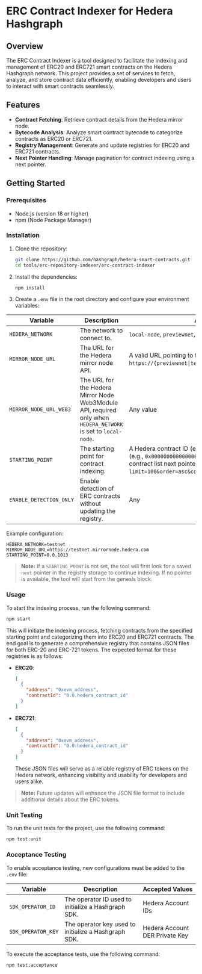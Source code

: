# ERC Contract Indexer for Hedera Hashgraph

## Overview

The ERC Contract Indexer is a tool designed to facilitate the indexing and management of ERC20 and ERC721 smart contracts on the Hedera Hashgraph network. This project provides a set of services to fetch, analyze, and store contract data efficiently, enabling developers and users to interact with smart contracts seamlessly.

## Features

- **Contract Fetching**: Retrieve contract details from the Hedera mirror node.
- **Bytecode Analysis**: Analyze smart contract bytecode to categorize contracts as ERC20 or ERC721.
- **Registry Management**: Generate and update registries for ERC20 and ERC721 contracts.
- **Next Pointer Handling**: Manage pagination for contract indexing using a next pointer.

## Getting Started

### Prerequisites

- Node.js (version 18 or higher)
- npm (Node Package Manager)

### Installation

1. Clone the repository:

   ```bash
   git clone https://github.com/hashgraph/hedera-smart-contracts.git
   cd tools/erc-repository-indexer/erc-contract-indexer
   ```

2. Install the dependencies:

   ```bash
   npm install
   ```

3. Create a `.env` file in the root directory and configure your environment variables:

| Variable                | Description                                                                                                    | Accepted Values                                                                                                                                                                                                                 |
| ----------------------- | -------------------------------------------------------------------------------------------------------------- | ------------------------------------------------------------------------------------------------------------------------------------------------------------------------------------------------------------------------------- |
| `HEDERA_NETWORK`        | The network to connect to.                                                                                     | `local-node`, `previewnet`, `testnet`, or `mainnet`                                                                                                                                                                             |
| `MIRROR_NODE_URL`       | The URL for the Hedera mirror node API.                                                                        | A valid URL pointing to the Hedera mirror node (e.g., `https://{previewnet\|testnet\|mainnet}.mirrornode.hedera.com`)                                                                                                           |
| `MIRROR_NODE_URL_WEB3`  | The URL for the Hedera Mirror Node Web3Module API, required only when `HEDERA_NETWORK` is set to `local-node`. | Any value                                                                                                                                                                                                                       |
| `STARTING_POINT`        | The starting point for contract indexing.                                                                      | A Hedera contract ID (e.g., `0.0.369`), an EVM 20-byte address (e.g., `0x0000000000000000000000000000000000000369`), or a get contract list next pointer (e.g., `/api/v1/contracts?limit=100&order=asc&contract.id=gt:0.0.369`) |
| `ENABLE_DETECTION_ONLY` | Enable detection of ERC contracts without updating the registry.                                               | Any                                                                                                                                                                                                                             |

Example configuration:

```plaintext
HEDERA_NETWORK=testnet
MIRROR_NODE_URL=https://testnet.mirrornode.hedera.com
STARTING_POINT=0.0.1013
```

> **Note:** If a `STARTING_POINT` is not set, the tool will first look for a saved `next` pointer in the registry storage to continue indexing. If no pointer is available, the tool will start from the genesis block.

### Usage

To start the indexing process, run the following command:

```bash
npm start
```

This will initiate the indexing process, fetching contracts from the specified starting point and categorizing them into ERC20 and ERC721 contracts. The end goal is to generate a comprehensive registry that contains JSON files for both ERC-20 and ERC-721 tokens. The expected format for these registries is as follows:

- **ERC20**:
  ```json
  [
    {
      "address": "0xevm_address",
      "contractId": "0.0.hedera_contract_id"
    }
  ]
  ```
- **ERC721**:
  ```json
  [
    {
      "address": "0xevm_address",
      "contractId": "0.0.hedera_contract_id"
    }
  ]
  ```
  These JSON files will serve as a reliable registry of ERC tokens on the Hedera network, enhancing visibility and usability for developers and users alike.

> **Note:** Future updates will enhance the JSON file format to include additional details about the ERC tokens.

### Unit Testing

To run the unit tests for the project, use the following command:

```bash
npm test:unit
```

### Acceptance Testing

To enable acceptance testing, new configurations must be added to the `.env` file:

| Variable           | Description                                          | Accepted Values                |
| ------------------ | ---------------------------------------------------- | ------------------------------ |
| `SDK_OPERATOR_ID`  | The operator ID used to initialize a Hashgraph SDK.  | Hedera Account IDs             |
| `SDK_OPERATOR_KEY` | The operator key used to initialize a Hashgraph SDK. | Hedera Account DER Private Key |

To execute the acceptance tests, use the following command:

```bash
npm test:acceptance
```
